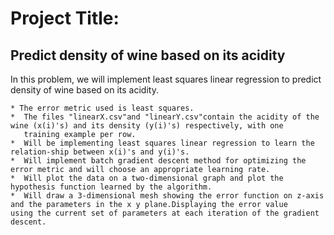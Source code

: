 # Project Title: 
## Predict density of wine based on its acidity
In this problem, we will implement least squares linear regression to predict density of wine based on its acidity.

    * The error metric used is least squares.
    *  The files "linearX.csv"and "linearY.csv"contain the acidity of the wine (x(i)'s) and its density (y(i)'s) respectively, with one     
       training example per row. 
    *  Will be implementing least squares linear regression to learn the relation-ship between x(i)'s and y(i)'s.
    *  Will implement batch gradient descent method for optimizing the error metric and will choose an appropriate learning rate.
    *  Will plot the data on a two-dimensional graph and plot the hypothesis function learned by the algorithm.
    *  Will draw a 3-dimensional mesh showing the error function on z-axis and the parameters in the x y plane.Displaying the error value 
    using the current set of parameters at each iteration of the gradient descent.
   

